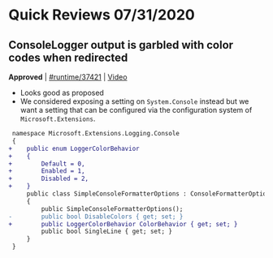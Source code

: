 # Quick Reviews 07/31/2020

## ConsoleLogger output is garbled with color codes when redirected

**Approved** | [#runtime/37421](https://github.com/dotnet/runtime/issues/37421#issuecomment-667250129) | [Video](https://www.youtube.com/watch?v=wOytg5ukJ2Y&t=0h0m0s)

* Looks good as proposed
* We considered exposing a setting on `System.Console` instead but we want a setting that can be configured via the configuration system of `Microsoft.Extensions`.

```diff
 namespace Microsoft.Extensions.Logging.Console
 {
+    public enum LoggerColorBehavior
+    {
+        Default = 0,
+        Enabled = 1,
+        Disabled = 2,
+    }
     public class SimpleConsoleFormatterOptions : ConsoleFormatterOptions
     {
         public SimpleConsoleFormatterOptions();
-        public bool DisableColors { get; set; }
+        public LoggerColorBehavior ColorBehavior { get; set; }
         public bool SingleLine { get; set; }
     }
 }
```

